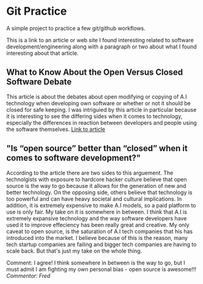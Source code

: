 # Git Practice
A simple project to practice a few git/github workflows.

This is a link to an article or web site I found interesting related to software development/engineering along with a paragraph or two about what I found interesting about that article.

## What to Know About the Open Versus Closed Software Debate
This article is about the debates about open modifying or copying of A.I technology when developing own software or whether or not it should be closed for safe keeping. I was intriguied by this article in particular because it is interesting to see the differing sides when it comes to technology, especially the differences in reaction between developers and people using the software themselves.  [Link to article](https://www.nytimes.com/2024/05/29/technology/what-to-know-open-closed-software.html?searchResultPosition=8)

## "Is “open source” better than “closed” when it comes to software development?"
According to the article there are two sides to this arguement. The technolgists with exposure to hardcore hacker culture believe that open source is the way to go because it allows for the generation of new and better technology. On the opposing side, others believe that technology is too powerful and can have heavy societal and cultural implications. In addition, it is extremely expensive to make A.I models, so a paid platform to use is only fair. My take on it is somewhere in between. I think that A.I is extremely expansive technology and the way software developers have used it to improve effeciency has been really great and creative. My only caveat to open source, is the saturation of A.I tech companies that his has introduced into the market. I believe because of this is the reason, many tech startup companies are failing and bigger tech companies are having to scale back. But that's just my take on the whole thing.

Comment: I agree! I think somewhere in between is the way to go, but I must admit I am fighting my own personal bias - open source is awesome!!!
*Commentor: Fred*